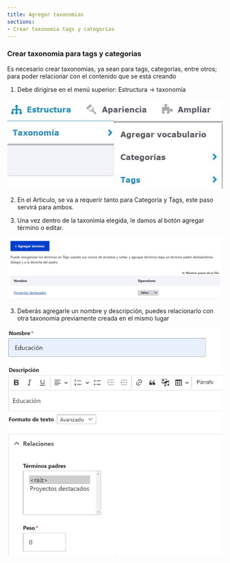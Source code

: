 ```yaml
---
title: Agregar taxonomias
sections:
- Crear taxonomia tags y categorias
---
```


### Crear taxonomia para tags y categorias

Es necesario crear taxonomias, ya sean para tags, categorias, entre otros; para poder relacionar con el contenido que se está creando

1. Debe dirigirse en el menú superior: Estructura → taxonomía
<a href="assets/images/articulo/taxonomia/1.jpg" data-magnify="gallery" class="col-sm-12">
    <img src="assets/images/articulo/taxonomia/1.jpg" alt="taxonomias" class="col-sm-8" />
</a>

2. En el Articulo, se va a requerir tanto para Categoría y Tags, este paso servirá para ambos.

3. Una vez dentro de la taxonimia elegida, le damos al botón agregar término o editar.
<a href="assets/images/articulo/taxonomia/2.jpg" data-magnify="gallery" class="col-sm-12">
    <img src="assets/images/articulo/taxonomia/2.jpg" alt="editar taxonomias" class="col-sm-8" />
</a>

3. Deberás agregarle un nombre y descripción, puedes relacionarlo con otra taxonomia previamente creada en el mismo lugar
<a href="assets/images/articulo/taxonomia/3.jpg" data-magnify="gallery" class="col-sm-12">
    <img src="assets/images/articulo/taxonomia/3.jpg" alt="editar taxonomias" class="col-sm-8" />
</a>



